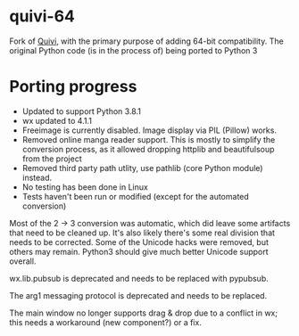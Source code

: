 # quivi-64
Fork of [Quivi](http://quivi.sourceforge.net/index.en.html), with the primary purpose of adding 64-bit compatibility. The original Python code (is in the process of) being ported to Python 3

# Porting progress
- Updated to support Python 3.8.1
- wx updated to 4.1.1
- Freeimage is currently disabled. Image display via PIL (Pillow) works.
- Removed online manga reader support. This is mostly to simplify the conversion process, as it allowed dropping httplib and beautifulsoup from the project
- Removed third party path utlity, use pathlib (core Python module) instead.
- No testing has been done in Linux
- Tests haven't been run or modified (except for the automated conversion)

Most of the 2 -> 3 conversion was automatic, which did leave some artifacts that need to be cleaned up. It's also likely there's some real division that needs to be corrected. Some of the Unicode hacks were removed, but others may remain. Python3 should give much better Unicode support overall.

wx.lib.pubsub is deprecated and needs to be replaced with pypubsub.

The arg1 messaging protocol is deprecated and needs to be replaced.

The main window no longer supports drag & drop due to a conflict in wx; this needs a workaround (new component?) or a fix.

